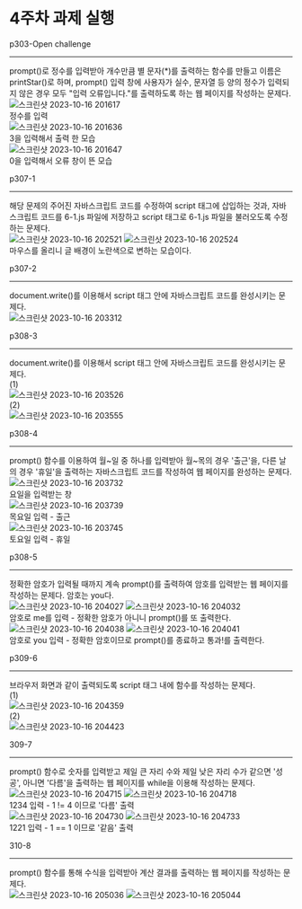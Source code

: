 # 4주차 과제 실행
p303-Open challenge<br><hr>
prompt()로 정수를 입력받아 개수만큼 별 문자(*)를 출력하는 함수를 만들고 이름은 printStar()로 하며, prompt() 입력 창에 사용자가 실수, 문자열 등 양의 정수가 입력되지 않은 경우 모두 "입력 오류입니다."를 출력하도록 하는 웹 페이지를 작성하는 문제다.<br>
![스크린샷 2023-10-16 201617](https://github.com/Gdongu/WebPgm/assets/70313873/3917427f-f3b1-490e-9c80-c8a72e8baf08)<br>
정수를 입력<br>
![스크린샷 2023-10-16 201636](https://github.com/Gdongu/WebPgm/assets/70313873/2c037fcb-17e4-4f55-840a-190badb9fe5e)<br>
3을 입력해서 출력 한 모습<br>
![스크린샷 2023-10-16 201647](https://github.com/Gdongu/WebPgm/assets/70313873/4d03b1b1-eb0d-4282-8b53-51864815964c)
<br>0을 입력해서 오류 창이 뜬 모습

p307-1<br><hr>
해당 문제의 주어진 자바스크립트 코드를 수정하여 script 태그에 삽입하는 것과, 자바스크립트 코드를 6-1.js 파일에 저장하고 script 태그로 6-1.js 파일을 불러오도록 수정하는 문제다.<br>
![스크린샷 2023-10-16 202521](https://github.com/Gdongu/WebPgm/assets/70313873/714f4f5c-28fe-4027-8af0-3aa2f77bd69f)
![스크린샷 2023-10-16 202524](https://github.com/Gdongu/WebPgm/assets/70313873/edc0ee2d-afcf-4f1a-8cfe-5d77137599c9)
<br>마우스를 올리니 글 배경이 노란색으로 변하는 모습이다.

p307-2<br><hr>
document.write()를 이용해서 script 태그 안에 자바스크립트 코드를 완성시키는 문제다.<br>
![스크린샷 2023-10-16 203312](https://github.com/Gdongu/WebPgm/assets/70313873/003f516c-e3e7-4b8c-8a83-bb39193daf1f)<br>

p308-3<br><hr>
document.write()를 이용해서 script 태그 안에 자바스크립트 코드를 완성시키는 문제다.<br>
(1)<br>
![스크린샷 2023-10-16 203526](https://github.com/Gdongu/WebPgm/assets/70313873/722ee5ba-1005-4224-904c-b1cc93fbbc88)<br>
(2)<br>
![스크린샷 2023-10-16 203555](https://github.com/Gdongu/WebPgm/assets/70313873/c86f7618-dc93-411e-8815-bb4f2936821a)<br>

p308-4<br><hr>
prompt() 함수를 이용하여 월~일 중 하나를 입력받아 월~목의 경우 '출근'을, 다른 날의 경우 '휴일'을 출력하는 자바스크립트 코드를 작성하여 웹 페이지를 완성하는 문제다.<br>
![스크린샷 2023-10-16 203732](https://github.com/Gdongu/WebPgm/assets/70313873/ce50d42e-aa4c-4df3-83f9-4b7d8a78ad42)<br>
요일을 입력받는 창<br>
![스크린샷 2023-10-16 203739](https://github.com/Gdongu/WebPgm/assets/70313873/909dfbd0-aaf6-444d-ba2c-ee1357908744)<br>
목요일 입력 - 출근<br>
![스크린샷 2023-10-16 203745](https://github.com/Gdongu/WebPgm/assets/70313873/57075d9e-049c-4ad3-a84f-5c9d39d5a15e)<br>
토요일 입력 - 휴일<br>

p308-5<br><hr>
정확한 암호가 입력될 때까지 계속 prompt()를 출력하여 암호를 입력받는 웹 페이지를 작성하는 문제다. 암호는 you다.<br>
![스크린샷 2023-10-16 204027](https://github.com/Gdongu/WebPgm/assets/70313873/d28be3ab-05b4-468a-95e9-b399a3c58b33)
![스크린샷 2023-10-16 204032](https://github.com/Gdongu/WebPgm/assets/70313873/0fc2efd6-00ff-4587-ac7a-4c12c3d9c21f)<br>
암호로 me를 입력 - 정확한 암호가 아니니 prompt()를 또 출력한다.<br>
![스크린샷 2023-10-16 204038](https://github.com/Gdongu/WebPgm/assets/70313873/aa77840c-b061-45c1-8756-1a1d9424cb38)
![스크린샷 2023-10-16 204041](https://github.com/Gdongu/WebPgm/assets/70313873/ac1a3936-458f-487c-b624-f4e53ef255d6)<br>
암호로 you 입력 - 정확한 암호이므로 prompt()를 종료하고 통과!를 출력한다.<br>

p309-6<br><hr>
브라우저 화면과 같이 출력되도록 script 태그 내에 함수를 작성하는 문제다.<br>
(1)<br>
![스크린샷 2023-10-16 204359](https://github.com/Gdongu/WebPgm/assets/70313873/eea2ec32-4cad-4e49-a52f-c6cb8603e027)<br>
(2)<br>
![스크린샷 2023-10-16 204423](https://github.com/Gdongu/WebPgm/assets/70313873/3318f274-54dd-41b1-8fc0-89b5713a5dba)<br>

309-7<br><hr>
prompt() 함수로 숫자를 입력받고 제일 큰 자리 수와 제일 낮은 자리 수가 같으면 '성공', 아니면 '다름'을 출력하는 웹 페이지를 while을 이용해 작성하는 문제다.<br>
![스크린샷 2023-10-16 204715](https://github.com/Gdongu/WebPgm/assets/70313873/3c4f9c08-b08d-45f5-98cf-0bc93b0b87c8)
![스크린샷 2023-10-16 204718](https://github.com/Gdongu/WebPgm/assets/70313873/02ea5ce8-a670-4fec-82f9-19b8548daa56)<br>
1234 입력 - 1 != 4 이므로 '다름' 출력<br>
![스크린샷 2023-10-16 204730](https://github.com/Gdongu/WebPgm/assets/70313873/8a50abde-a404-4b92-84f3-c251e6bc34d8)
![스크린샷 2023-10-16 204733](https://github.com/Gdongu/WebPgm/assets/70313873/f1546718-58e5-48a3-859b-74da0f32636e)<br>
1221 입력 - 1 == 1 이므로 '같음' 출력<br>

310-8<br><hr>
prompt() 함수를 통해 수식을 입력받아 계산 결과를 출력하는 웹 페이지를 작성하는 문제다.<br>
![스크린샷 2023-10-16 205036](https://github.com/Gdongu/WebPgm/assets/70313873/6b3ebd88-72fd-4a7f-ae06-9883f0c89d2b)
![스크린샷 2023-10-16 205044](https://github.com/Gdongu/WebPgm/assets/70313873/6a0ba7de-97bb-40c1-9773-3d17d9216d08)<br>





